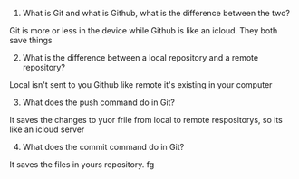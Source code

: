 1. What is Git and what is Github, what is the difference between the two?

Git is more or less in the device while Github is like an icloud. They both save things

2. What is the difference between a local repository and a remote repository?

Local isn't sent to you Github like remote it's existing in your computer

3. What does the push command do in Git?

It saves the changes to yuor frile from local to remote respositorys, so its like an icloud server

4. What does the commit command do in Git?

It saves the files in yours repository.
fg